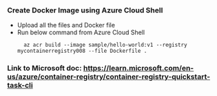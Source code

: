 ### Create Docker Image using Azure Cloud Shell
- Upload all the files and Docker file
- Run below command from Azure Cloud Shell
  ```
    az acr build --image sample/hello-world:v1 --registry mycontainerregistry008 --file Dockerfile .
  ```
### Link to Microsoft doc: https://learn.microsoft.com/en-us/azure/container-registry/container-registry-quickstart-task-cli
